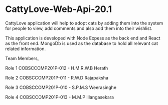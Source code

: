 # CattyLove-Web-Api-20.1

CattyLove application will help to adopt cats by adding them into the system for people to view, add comments and also add them into their wishlist.

This application is developed with Node Expess as the back end and React as the front end. MongoDb is used as the database to hold all relevant cat related information.

Team Members,

Role 1	COBSCCOMP201P-012	-	H.M.R.W.B Herath

Role 2	COBSCCOMP201P-011	-	R.W.D Rajapaksha

Role 3	COBSCCOMP201P-010	-	S.P.M.S Weerasinghe

Role 4	COBSCCOMP201P-013	-	M.M.P Illangasekara



